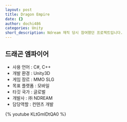 ```yaml
---
layout: post
title: Dragon Empire
date: {}
author: dochi486
categories: Unity
short_description: Ndream 재직 당시 참여했던 프로젝트입니다.
---
```


## 드래곤 엠파이어

- 사용 언어 : C#, C++
- 개발 환경 : Unity3D
- 게임 장르 : MMO SLG
- 목표 플랫폼 : 모바일
- 타깃 국가 : 글로벌
- 개발사 : ㈜ NDREAM
- 담당역할 : 컨텐츠 개발

{% youtube KLtGmIDtQA0 %}
